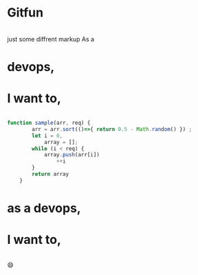 # Gitfun
\
 just some diffrent markup
 As a 
# devops, 
# I want to,
```Javascript

function sample(arr, req) {
        arr = arr.sort(()=>{ return 0.5 - Math.random() }) ;
        let i = 0,
            array = [];
        while (i < req) {
            array.push(arr[i])
                ++i
        }
        return array
    }
```


# as a devops,
# I want to, 
```java

```
:smile:
